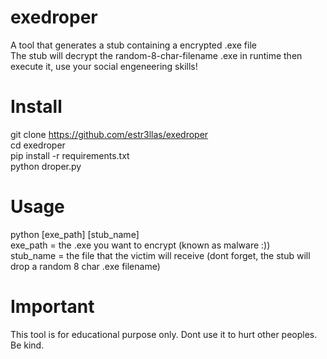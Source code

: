 # exedroper
A tool that generates a stub containing a encrypted .exe file<br />
The stub will decrypt the  random-8-char-filename .exe in runtime then execute it, use your social engeneering skills!<br />

# Install 
git clone https://github.com/estr3llas/exedroper<br />
cd exedroper<br />
pip install -r requirements.txt<br />
python droper.py<br />

# Usage
python [exe_path] [stub_name]<br />
exe_path = the .exe you want to encrypt (known as malware :))<br />
stub_name = the file that the victim will receive (dont forget, the stub will drop a random 8 char .exe filename)

# Important
This tool is for educational purpose only. Dont use it to hurt other peoples. Be kind.
